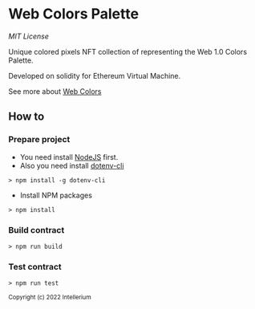 # Web Colors Palette

_MIT_ _License_

Unique colored pixels NFT collection of representing the Web 1.0 Colors Palette.

Developed on solidity for Ethereum Virtual Machine.

See more about [Web Colors](https://en.wikipedia.org/wiki/Web_colors)

## How to

### Prepare project

- You need install [NodeJS](https://nodejs.org/en/) first.
- Also you need install [dotenv-cli](https://www.npmjs.com/package/dotenv-cli)

`> npm install -g dotenv-cli`

- Install NPM packages

`> npm install`

### Build contract

`> npm run build`

### Test contract

`> npm run test`

<sub>Copyright (c) 2022 Intellerium</sub>
